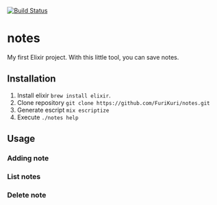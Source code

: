 [![Build Status](https://travis-ci.org/FuriKuri/notes.svg?branch=master)](https://travis-ci.org/FuriKuri/notes)

# notes
My first Elixir project. With this little tool, you can save notes.
## Installation
 1. Install elixir `brew install elixir`.
 2. Clone repository `git clone https://github.com/FuriKuri/notes.git`
 3. Generate escript `mix escriptize`
 4. Execute `./notes help`
## Usage
### Adding note
### List notes
### Delete note

